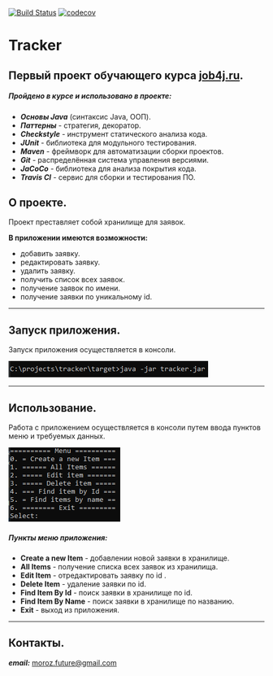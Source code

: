 [![Build Status](https://travis-ci.org/smorozov30/job4j_tracker.svg?branch=master)](https://travis-ci.org/smorozov30/job4j_tracker)
[![codecov](https://codecov.io/gh/smorozov30/job4j_tracker/branch/master/graph/badge.svg)](https://codecov.io/gh/smorozov30/job4j_tracker)
# Tracker
## Первый проект обучающего курса [job4j.ru](https://job4j.ru/).

##### Пройдено в курсе и использовано в проекте:

- ***Основы Java*** (синтаксис Java, ООП).
- ***Паттерны*** - стратегия, декоратор.
- ***Checkstyle*** - инструмент статического анализа кода.
- ***JUnit*** - библиотека для модульного тестирования.
- ***Maven*** - фреймворк для автоматизации сборки проектов.
- ***Git*** - распределённая система управления версиями.
- ***JaCoCo*** - библиотека для анализа покрытия кода.
- ***Travis CI*** - сервис для сборки и тестирования ПО.


## О проекте.
Проект преставляет собой хранилище для заявок. 


**В приложении имеются возможности:**
- добавить заявку.
- редактировать заявку.
- удалить заявку.
- получить список всех заявок.
- получение заявок по имени. 
- получение заявки по уникальному id.

---

## Запуск приложения.

Запуск приложения осуществляется в консоли.


![console start app](images/startApp.png)


---

## Использование.

Работа с приложением осуществляется в консоли путем ввода пунктов меню и требуемых данных.


![GitHub Logo](images/menu.png)

##### Пункты меню приложения:

- **Create a new Item** - добавлении новой заявки в хранилище.
- **All Items** - получение списка всех заявок из хранилища.
- **Edit Item** - отредактировать заявку по id .
- **Delete Item** - удаление заявки по id.
- **Find Item By Id** - поиск заявки в хранилище по id.
- **Find Item By Name** - поиск заявки в хранилище по названию.
- **Exit** - выход из приложения.

---

## Контакты.

***email:*** moroz.future@gmail.com


